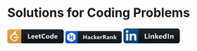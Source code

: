 # Solutions for Coding Problems

[![LeetCode Button](https://raw.githubusercontent.com/Ivanenk0/CodingProblems/main/CodingProblems/leetcode_button_icon.png)](https://leetcode.com/Ivanenk0/)
[![HackerRank Button](https://github.com/Ivanenk0/CodingProblems/blob/main/CodingProblems/hackerrank_button_icon.png)](https://www.hackerrank.com/Ivanenk0)
[![LinkedIn Button](https://github.com/Ivanenk0/CodingProblems/blob/main/CodingProblems/linkedin_button_icon.png)](https://www.linkedin.com/in/dima-ivanenko/)

